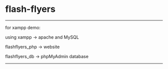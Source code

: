 # flash-flyers
----------------------------------------

for xampp demo:

using xampp -> apache and MySQL

flashflyers_php -> website

flashflyers_db -> phpMyAdmin database

----------------------------------------